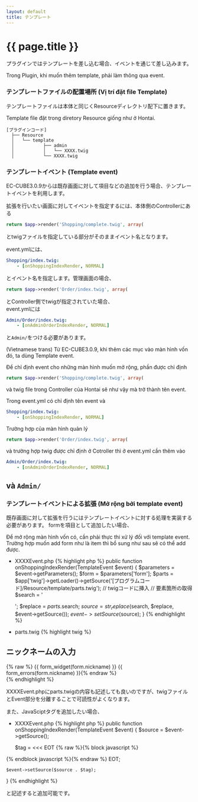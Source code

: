 ```yaml
---
layout: default
title: テンプレート
---
```


# {{ page.title }}

プラグインではテンプレートを差し込む場合、イベントを通じて差し込みます。  

Trong Plugin, khi muốn thêm template, phải làm thông qua event.

### テンプレートファイルの配置場所 (Vị trí đặt file Template)
テンプレートファイルは本体と同じくResourceディレクトリ配下に置きます。

Template file đặt trong diretory Resource giống như ở Hontai.

```
[プラグインコード]
  ├── Resource
  │   └── template
  │           ├── admin
  │           │   └── XXXX.twig
  │           └── XXXX.twig
```


### テンプレートイベント (Template event)

EC-CUBE3.0.9からは既存画面に対して項目などの追加を行う場合、テンプレートイベントを利用します。

拡張を行いたい画面に対してイベントを指定するには、本体側のControllerにある

```php
return $app->render('Shopping/complete.twig', array(
```
とtwigファイルを指定している部分がそのままイベント名となります。  
 
event.ymlには、

```yaml
Shopping/index.twig:
    - [onShoppingIndexRender, NORMAL]
```
とイベント名を指定します。管理画面の場合、

```php
return $app->render('Order/index.twig', array(
```
とController側でtwigが指定されていた場合、  
event.ymlには

```yaml
Admin/Order/index.twig:
    - [onAdminOrderIndexRender, NORMAL]
```
と`Admin/`をつける必要があります。

(Vietnamese trans)
Từ EC-CUBE3.0.9, khi thêm các mục vào màn hình vốn đó, ta dùng Template event.

Để chỉ định event cho những màn hình muốn mở rộng, phần được chỉ định 
```php
return $app->render('Shopping/complete.twig', array(
```
và twig file trong Controller của Hontai sẽ như vậy mà trở thành tên event.

Trong event.yml có chỉ định tên event và
```yaml
Shopping/index.twig:
    - [onShoppingIndexRender, NORMAL]
```
Trường hợp của màn hình quản lý  

```php
return $app->render('Order/index.twig', array(
``` 
và trường hợp twig được chỉ định ở Cotroller  thì ở 
event.yml cần thêm vào

```yaml
Admin/Order/index.twig:
    - [onAdminOrderIndexRender, NORMAL]
```
 và `Admin/`
 --------------------
### テンプレートイベントによる拡張 (Mở rộng bởi template event)
既存画面に対して拡張を行うにはテンプレートイベントに対する処理を実装する必要があります。 formを項目として追加したい場合、

Để mở rộng màn hình vốn có, cần phải thực thi xử lý đối với template event. Trường hợp muốn add form như là item thì bổ sung như sau sẽ có thể add được.

- XXXXEvent.php
{% highlight php %}
public function onShoppingIndexRender(TemplateEvent $event)
{
    $parameters = $event->getParameters();
    $form = $parameters['form'];
    $parts = $app['twig']->getLoader()->getSource('[プログラムコード]/Resource/template/parts.twig');
    // twigコードに挿入
    // 要素箇所の取得
    $search = '<div id="xxxx">';
    $replace = $parts.$search;
    $source = str_replace($search, $replace, $event->getSource());
    $event->setSource($source);
}
{% endhighlight %}

- parts.twig
{% highlight twig %}
<h2 class="heading02">ニックネームの入力</h2>
<div>{% raw %}
    {{ form_widget(form.nickname) }}
    {{ form_errors(form.nickname) }}{% endraw %}
</div>
{% endhighlight %}

XXXXEvent.phpにparts.twigの内容も記述しても良いのですが、twigファイルとEvent部分を分離することで可読性がよくなります。

また、JavaSciptタグを追加したい場合、

- XXXXEvent.php
{% highlight php %}
public function onShoppingIndexRender(TemplateEvent $event)
{
    $source = $event->getSource();

    $tag = <<< EOT
{% raw %}{% block javascript %}
<script>
    $(function() {
        alert("hoge");
    });
</script>
{% endblock javascript %}{% endraw %}
EOT;

    $event->setSource($source . $tag);
}
{% endhighlight %}



と記述すると追加可能です。
